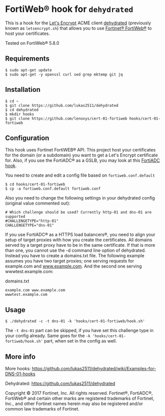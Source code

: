 # FortiWeb® hook for `dehydrated`

This is a hook for the [Let's Encrypt](https://letsencrypt.org/) ACME client [dehydrated](https://github.com/lukas2511/dehydrated) (previously known as `letsencrypt.sh`) that allows you to use [Fortinet® FortiWeb®](https://www.fortinet.com/products/web-application-firewall/fortiweb.html) to host your certificates.

Tested on FortiWeb® 5.8.0

## Requirements

```
$ sudo apt-get update
$ sudo apt-get -y openssl curl sed grep mktemp git jq
```

## Installation

```
$ cd ~
$ git clone https://github.com/lukas2511/dehydrated
$ cd dehydrated
$ mkdir hooks
$ git clone https://github.com/lenoxys/cert-01-fortiweb hooks/cert-01-fortiweb
```

## Configuration

This hook uses Fortinet FortiWEB® API. This project host your certificates for the domain (or a subdomain) you want to get a Let's Encrypt certificate for. Also, if you use the FortiADC® as a GSLB, you may look at this [FortiADC hook](https://github.com/SE-France/dns-01-fortiadc). 

You need to create and edit a config file based on `fortiweb.conf.default`

```
$ cd hooks/cert-01-fortiweb
$ cp -a fortiweb.conf.default fortiweb.conf
```

Also you need to change the following settings in your dehydrated config (original value commented out):
```
# Which challenge should be used? Currently http-01 and dns-01 are supported
#CHALLENGETYPE="http-01"
CHALLENGETYPE="dns-01"
``` 

If you use FortiADC® as a HTTPS load balancers®, you need to align your setup of target proxies with how you create the certificates. All domains served by a target proxy have to be in the same certificate. If that is more than one, you cannot use the -d command line option of dehydrated. Instead you have to create a domains.txt file. The following example assumes you have two target proxies; one serving requests for example.com and www.example.com. And the second one serving wwwtest.example.com:

domains.txt
``` 
example.com www.example.com
wwwtest.example.com
``` 


## Usage

```
$ ./dehydrated -c -t dns-01 -k 'hooks/cert-01-fortiweb/hook.sh'
```

The ```-t dns-01``` part can be skipped, if you have set this challenge type in your config already. Same goes for the ```-k 'hooks/cert-01-fortiweb/hook.sh'``` part, when set in the config as well.

## More info

More hooks: https://github.com/lukas2511/dehydrated/wiki/Examples-for-DNS-01-hooks

Dehydrated: https://github.com/lukas2511/dehydrated


Copyright © 2017 Fortinet, Inc. All rights reserved. Fortinet®, FortiADC®, FortiWeb® and certain other marks are registered trademarks of Fortinet, Inc., and other Fortinet names herein may also be registered and/or common law trademarks of Fortinet. 
